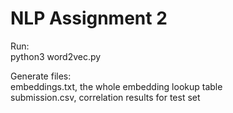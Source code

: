 # NLP Assignment 2

Run:  
    python3 word2vec.py  
  
Generate files:  
    embeddings.txt, the whole embedding lookup table  
    submission.csv, correlation results for test set  

